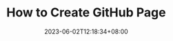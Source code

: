 ---
title: "How to Create GitHub Page"
date: 2023-06-02T12:18:34+08:00
draft: true # Set 'false' to publish
description: ""
categories:
- Articles
tags:
- Tutorials
- GitHub
---